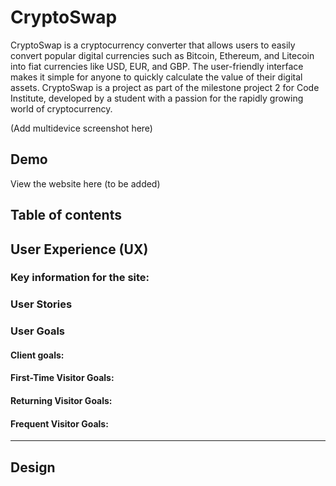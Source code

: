 # CryptoSwap 

CryptoSwap is a cryptocurrency converter that allows users to easily convert popular digital currencies such as Bitcoin, Ethereum, and Litecoin into fiat currencies like USD, EUR, and GBP. The user-friendly interface makes it simple for anyone to quickly calculate the value of their digital assets. CryptoSwap is a project as part of the milestone project 2 for Code Institute, developed by a student with a passion for the rapidly growing world of cryptocurrency.

(Add multidevice screenshot here)

## Demo

View the website here (to be added)

## Table of contents 

## User Experience (UX)

### Key information for the site:

### User Stories

### User Goals

#### Client goals:

#### First-Time Visitor Goals:

#### Returning Visitor Goals:

#### Frequent Visitor Goals:

- - - 

## Design